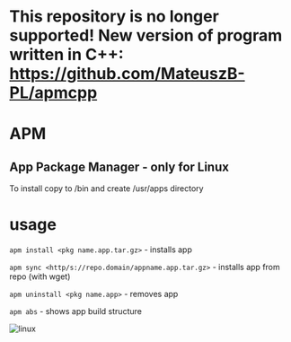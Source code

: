 # This repository is no longer supported! New version of program written in C++: https://github.com/MateuszB-PL/apmcpp
# APM
App Package Manager - only for Linux
---
To install copy to /bin and create /usr/apps directory
# usage
`apm install <pkg name.app.tar.gz>` - installs app

`apm sync <http/s://repo.domain/appname.app.tar.gz>` - installs app from repo (with wget)

`apm uninstall <pkg name.app>` - removes app

`apm abs` - shows app build structure

![linux](https://github.com/MateuszB-PL/apm/assets/99821157/e18f3cc0-1f96-4f81-9e30-12ef55fb566c)
